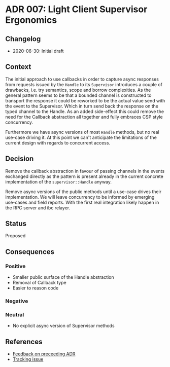 # ADR 007: Light Client Supervisor Ergonomics

## Changelog

* 2020-06-30: Initial draft

## Context

The initial approach to use callbacks in order to capture async responses
from requests issued by the `Handle` to its `Supervisor` introduces a couple of
drawbacks, i.e. try semantics, scope and borrow complexities. As the
general pattern seems to be that a bounded channel is constructed to transport
the response it could be reworked to be the actual value send with the event to
the Supervisor. Which in turn send back the response on the typed channel to the
Handle. As an added side-effect this could remove the need for the Callback
abstraction all together and fully embraces CSP style concurrency.

Furthermore we have async versions of most `Handle` methods, but no real
use-case driving it. At this point we can't anticipate the limitations of the
current design with regards to concurrent access.

## Decision

Remove the callback abstraction in favour of passing channels in the events
exchanged directly as the pattern is present already in the current concrete
implementation of the `supervisor::Handle` anyway.

Remove async versions of the public methods until a use-case drives their
implementation. We will leave concurrency to be informed by emerging use-cases
and field reports. With the first real integration likely happen in the RPC
server and ibc relayer.

## Status

Proposed

## Consequences

### Positive

* Smaller public surface of the Handle abstraction
* Removal of Callback type
* Easier to reason code

### Negative

### Neutral

* No explicit async version of Supervisor methods

## References

* [Feedback on preceeding ADR](https://github.com/informalsystems/tendermint-rs/pull/185#pullrequestreview-439830876)
* [Tracking issue](https://github.com/informalsystems/tendermint-rs/issues/398)
